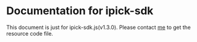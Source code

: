# Documentation for ipick-sdk #

This document is just for ipick-sdk.js(v1.3.0). Please contact [me](mailto:pakinguo@tencent.com) to get the resource code file.